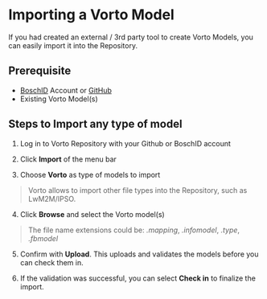 # Importing a Vorto Model 

If you had created an external / 3rd party tool to create Vorto Models, you can easily import it into the Repository.

## Prerequisite

* [BoschID](https://accounts.bosch-iot-suite.com/) Account or [GitHub](https://github.com/) 
* Existing Vorto Model(s)

## Steps to Import any type of model

1. Log in to Vorto Repository with your Github or BoschID account

2. Click **Import** of the menu bar

3. Choose **Vorto** as type of models to import 

> Vorto allows to import other file types into the Repository, such as LwM2M/IPSO. 

4. Click **Browse** and select the Vorto model(s)

> The file name extensions could be: _.mapping_, _.infomodel_, _.type_, _.fbmodel_

5. Confirm with **Upload**. This uploads and validates the models before you can check them in.  

6. If the validation was successful, you can select **Check in** to finalize the import.

